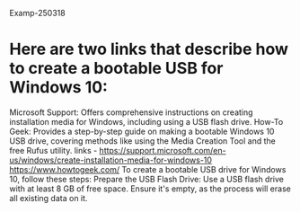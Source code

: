  Examp-250318
# Here are two links that describe how to create a bootable USB for Windows 10:
Microsoft Support: Offers comprehensive instructions on creating installation media for Windows, including using a USB flash drive. 
How-To Geek: Provides a step-by-step guide on making a bootable Windows 10 USB drive, covering methods like using the Media Creation Tool and the free Rufus utility. 
links - https://support.microsoft.com/en-us/windows/create-installation-media-for-windows-10
https://www.howtogeek.com/
To create a bootable USB drive for Windows 10, follow these steps:
Prepare the USB Flash Drive:
Use a USB flash drive with at least 8 GB of free space. Ensure it's empty, as the process will erase all existing data on it.

